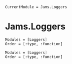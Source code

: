 ```@meta
CurrentModule = Jams.Loggers
```

# Jams.Loggers

```@index
Modules = [Loggers]
Order = [:type, :function]
```

```@autodocs
Modules = [Loggers]
Order = [:type, :function]
```
